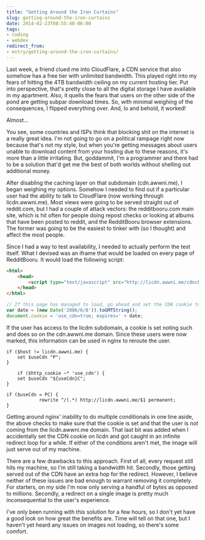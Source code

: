 ```yaml
---
title: "Getting Around the Iron Curtains"
slug: getting-around-the-iron-curtains
date: 2014-02-23T08:55:48-06:00
tags:
- coding
- webdev
redirect_from:
- entry/getting-around-the-iron-curtains/
---
```

Last week, a friend clued me into CloudFlare, a CDN service that also somehow has a free tier with unlimited bandwidth. This played right into my fears of hitting the 4TB bandwidth ceiling on my current hosting tier. Put into perspective, that's pretty close to all the digital storage I have available in my apartment. Also, it quells the fears that users on the other side of the pond are getting subpar download times. So, with minimal weighing of the consequences, I flipped everything over. And, lo and behold, it worked!

Almost...

You see, some countries and ISPs think that blocking shit on the internet is a really great idea. I'm not going to go on a political rampage right now because that's not my style, but when you're getting messages about users unable to download content from your hosting due to these reasons, it's more than a little irritating. But, goddammit, I'm a programmer and there had to be a solution that'd get me the best of both worlds without shelling out additional money.

After disabling the caching layer on that subdomain (cdn.awwni.me), I began weighing my options. Somehow I needed to find out if a particular user had the ability to talk to CloudFlare (now working through licdn.awwni.me). Most views were going to be served straight out of reddit.com, but I had a couple of attack vectors: the redditbooru.com main site, which is hit often for people doing repost checks or looking at albums that have been posted to reddit, and the RedditBooru browser extensions. The former was going to be the easiest to tinker with (so I thought) and affect the most people.

Since I had a way to test availability, I needed to actually perform the test itself. What I devised was an iframe that would be loaded on every page of RedditBooru. It would load the following script:

```html
<html>
    <head>
        <script type="text/javascript" src="http://licdn.awwni.me/cdncheck.js"></script>
    </head>
</html>
```

```javascript
// If this page has managed to load, go ahead and set the CDN cookie to expire on my 100th birthday
var date = (new Date('2086/6/8')).toGMTString();
document.cookie = 'use_cdn=true; expires=' + date;
```

If the user has access to the licdm subdomain, a cookie is set noting such and does so on the cdn.awwni.me domain. Since these users were now marked, this information can be used in nginx to reroute the user.

```nginx
if ($host != licdn.awwni.me) {
    set $useCdn "P";
}

    if ($http_cookie ~* 'use_cdn') {
    set $useCdn "${useCdn}C";
}

if ($useCdn = PC) {
            rewrite ^/(.*) http://licdn.awwni.me/$1 permanent;
}
```

Getting around nginx' inability to do multiple conditionals in one line aside, the above checks to make sure that the cookie is set and that the user is _not_ coming from the licdn.awwni.me domain. That last bit was added when I accidentally set the CDN cookie on licdn and got caught in an infinite redirect loop for a while. If either of the conditions aren't met, the image will just serve out of my machine.

There are a few drawbacks to this approach. First of all, every request still hits my machine, so I'm still taking a bandwidth hit. Secondly, those getting served out of the CDN have an extra hop for the redirect. However, I believe neither of these issues are bad enough to warrant removing it completely. For starters, on my side I'm now only serving a handful of bytes as opposed to millions. Secondly, a redirect on a single image is pretty much inconsequential to the user's experience.

I've only been running with this solution for a few hours, so I don't yet have a good look on how great the benefits are. Time will tell on that one, but I haven't yet heard any issues on images not loading, so there's some comfort.
